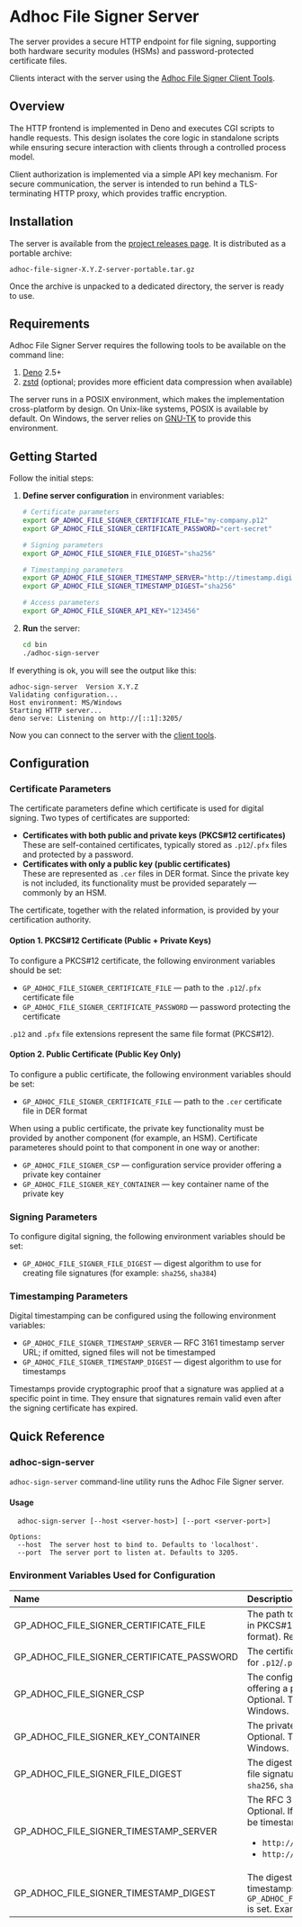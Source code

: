 # Adhoc File Signer Server

The server provides a secure HTTP endpoint for file signing, supporting both hardware security modules (HSMs) and password-protected certificate files.

Clients interact with the server using the [Adhoc File Signer Client Tools](https://github.com/gapotchenko/adhoc-file-signer/tree/main/source/client).

## Overview

The HTTP frontend is implemented in Deno and executes CGI scripts to handle requests.
This design isolates the core logic in standalone scripts while ensuring secure interaction with clients through a controlled process model.

Client authorization is implemented via a simple API key mechanism.
For secure communication, the server is intended to run behind a TLS-terminating HTTP proxy, which provides traffic encryption.


## Installation

The server is available from the
[project releases page](https://github.com/gapotchenko/adhoc-file-signer/releases).
It is distributed as a portable archive:

```
adhoc-file-signer-X.Y.Z-server-portable.tar.gz
```

Once the archive is unpacked to a dedicated directory, the server is ready to use.

## Requirements

Adhoc File Signer Server requires the following tools to be available on the command line:

1. [Deno](https://deno.com/) 2.5+
2. [zstd](https://github.com/facebook/zstd) (optional; provides more efficient data compression when available)

The server runs in a POSIX environment, which makes the implementation cross-platform by design.
On Unix-like systems, POSIX is available by default.
On Windows, the server relies on [GNU-TK](https://github.com/gapotchenko/gnu-tk) to provide this environment.

## Getting Started

Follow the initial steps:

1. **Define server configuration** in environment variables:

   ```sh
   # Certificate parameters
   export GP_ADHOC_FILE_SIGNER_CERTIFICATE_FILE="my-company.p12"
   export GP_ADHOC_FILE_SIGNER_CERTIFICATE_PASSWORD="cert-secret"

   # Signing parameters
   export GP_ADHOC_FILE_SIGNER_FILE_DIGEST="sha256"

   # Timestamping parameters
   export GP_ADHOC_FILE_SIGNER_TIMESTAMP_SERVER="http://timestamp.digicert.com/"
   export GP_ADHOC_FILE_SIGNER_TIMESTAMP_DIGEST="sha256"

   # Access parameters
   export GP_ADHOC_FILE_SIGNER_API_KEY="123456"
   ```

2. **Run** the server:

   ```sh
   cd bin
   ./adhoc-sign-server
   ```

If everything is ok, you will see the output like this:

```
adhoc-sign-server  Version X.Y.Z
Validating configuration...
Host environment: MS/Windows
Starting HTTP server...
deno serve: Listening on http://[::1]:3205/
```

Now you can connect to the server with the [client tools](https://github.com/gapotchenko/adhoc-file-signer/tree/main/source/client).

## Configuration

### Certificate Parameters

The certificate parameters define which certificate is used for digital signing.
Two types of certificates are supported:

- **Certificates with both public and private keys (PKCS#12 certificates)**\
  These are self-contained certificates, typically stored as `.p12`/`.pfx` files and protected by a password.
- **Certificates with only a public key (public certificates)**\
  These are represented as `.cer` files in DER format. Since the private key is not included, its functionality must be provided separately — commonly by an HSM.

The certificate, together with the related information, is provided by your certification authority.

#### Option 1. PKCS#12 Certificate (Public + Private Keys)

To configure a PKCS#12 certificate, the following environment variables should be set:

- `GP_ADHOC_FILE_SIGNER_CERTIFICATE_FILE` — path to the `.p12`/`.pfx` certificate file
- `GP_ADHOC_FILE_SIGNER_CERTIFICATE_PASSWORD` — password protecting the certificate

`.p12` and `.pfx` file extensions represent the same file format (PKCS#12).

#### Option 2. Public Certificate (Public Key Only)

To configure a public certificate, the following environment variables should be set:

- `GP_ADHOC_FILE_SIGNER_CERTIFICATE_FILE` — path to the `.cer` certificate file in DER format

When using a public certificate, the private key functionality must be provided by another component (for example, an HSM).
Certificate parameteres should point to that component in one way or another:
  
- `GP_ADHOC_FILE_SIGNER_CSP` — configuration service provider offering a private key container
- `GP_ADHOC_FILE_SIGNER_KEY_CONTAINER` — key container name of the private key

### Signing Parameters

To configure digital signing, the following environment variables should be set:

- `GP_ADHOC_FILE_SIGNER_FILE_DIGEST` — digest algorithm to use for creating file signatures (for example: `sha256`, `sha384`)

### Timestamping Parameters

Digital timestamping can be configured using the following environment variables:

- `GP_ADHOC_FILE_SIGNER_TIMESTAMP_SERVER` — RFC 3161 timestamp server URL; if omitted, signed files will not be timestamped
- `GP_ADHOC_FILE_SIGNER_TIMESTAMP_DIGEST` — digest algorithm to use for timestamps

Timestamps provide cryptographic proof that a signature was applied at a specific point in time.
They ensure that signatures remain valid even after the signing certificate has expired.

## Quick Reference

### adhoc-sign-server

`adhoc-sign-server` command-line utility runs the Adhoc File Signer server.

#### Usage

```
  adhoc-sign-server [--host <server-host>] [--port <server-port>]

Options:
  --host  The server host to bind to. Defaults to 'localhost'.
  --port  The server port to listen at. Defaults to 3205.
```

### Environment Variables Used for Configuration

| Name | Description |
| :--- | :--- |
| GP_ADHOC_FILE_SIGNER_CERTIFICATE_FILE | The path to a certificate file (`.p12`/`.pfx` in PKCS#12 format, or `.cer` in DER format). Required. |
| GP_ADHOC_FILE_SIGNER_CERTIFICATE_PASSWORD | The certificate file password. Required for `.p12`/`.pfx` certificate files only. |
| GP_ADHOC_FILE_SIGNER_CSP | The configuration service provider offering a private key container. Optional. Typically used for HSMs on Windows. |
| GP_ADHOC_FILE_SIGNER_KEY_CONTAINER | The private key container name. Optional. Typically used for HSMs on Windows. |
| GP_ADHOC_FILE_SIGNER_FILE_DIGEST | The digest algorithm to use for creating file signatures. Required. Examples: `sha256`, `sha384`. |
| GP_ADHOC_FILE_SIGNER_TIMESTAMP_SERVER | The RFC 3161 timestamp server URL. Optional. If omitted, signed files will not be timestamped. Examples: <ul><li>`http://timestamp.digicert.com/`</li><li>`http://timestamp.sectigo.com/`</li></ul> |
| GP_ADHOC_FILE_SIGNER_TIMESTAMP_DIGEST | The digest algorithm to use for timestamps. Optional; required if `GP_ADHOC_FILE_SIGNER_TIMESTAMP_SERVER` is set. Examples: `sha256`, `sha384`. |


